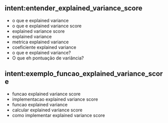 ## intent:entender_explained_variance_score
- o que e explained variance
- o que e explained variance score
- explained variance score
- explained variance
- metrica explained variance
- coeficiente explained variance
- o que e explained variance?
- O que eh pontuação de variância?


## intent:exemplo_funcao_explained_variance_score
- funcao explained variance score
- implementacao explained variance score
- funcao explained variance
- calcular explained variance score
- como implementar explained variance score
